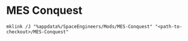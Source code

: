 # MES Conquest

`mklink /J "%appdata%/SpaceEngineers/Mods/MES-Conquest" "<path-to-checkout>/MES-Conquest"`